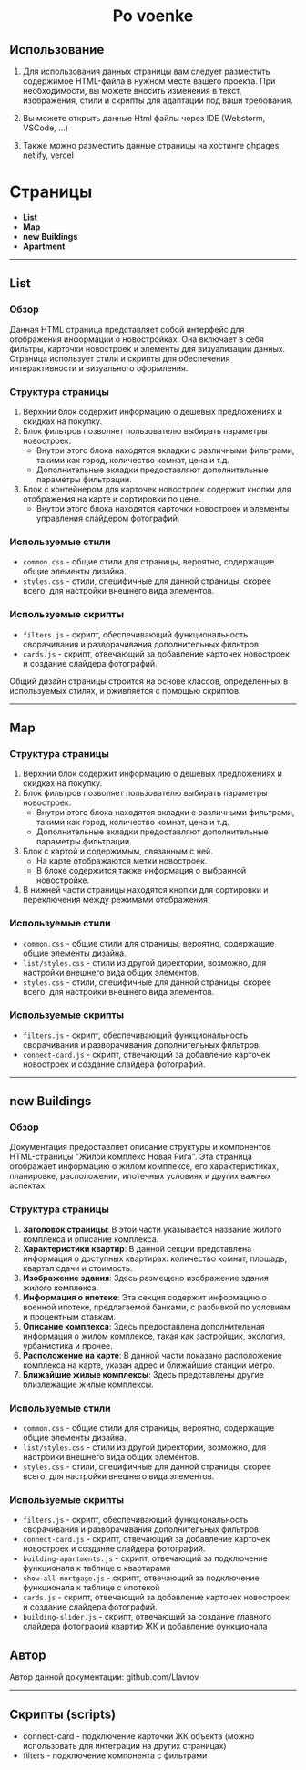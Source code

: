 <h1 align="center">Po voenke</h1>

## Использование

1. Для использования данных страницы вам следует разместить содержимое HTML-файла в нужном месте вашего проекта. При необходимости, вы можете вносить изменения в текст, изображения, стили и скрипты для адаптации под ваши требования.

2. Вы можете открыть данные Html файлы через IDE (Webstorm, VSCode, ...)

3. Также можно разместить данные страницы на хостинге ghpages, netlify, vercel


# Страницы

- **List**
- **Map**
- **new Buildings**
- **Apartment**

---

## List

### Обзор

Данная HTML страница представляет собой интерфейс для отображения информации о новостройках. Она включает в себя фильтры, карточки новостроек и элементы для визуализации данных. Страница использует стили и скрипты для обеспечения интерактивности и визуального оформления.

### Структура страницы

1. Верхний блок содержит информацию о дешевых предложениях и скидках на покупку.
2. Блок фильтров позволяет пользователю выбирать параметры новостроек.
    - Внутри этого блока находятся вкладки с различными фильтрами, такими как город, количество комнат, цена и т.д.
    - Дополнительные вкладки предоставляют дополнительные параметры фильтрации.
3. Блок с контейнером для карточек новостроек содержит кнопки для отображения на карте и сортировки по цене.
    - Внутри этого блока находятся карточки новостроек и элементы управления слайдером фотографий.


### Используемые стили

- `common.css` - общие стили для страницы, вероятно, содержащие общие элементы дизайна.
- `styles.css` - стили, специфичные для данной страницы, скорее всего, для настройки внешнего вида элементов.

### Используемые скрипты

- `filters.js` - скрипт, обеспечивающий функциональность сворачивания и разворачивания дополнительных фильтров.
- `cards.js` - скрипт, отвечающий за добавление карточек новостроек и создание слайдера фотографий.

Общий дизайн страницы строится на основе классов, определенных в используемых стилях, и оживляется с помощью скриптов.

---

## Map

### Структура страницы

1. Верхний блок содержит информацию о дешевых предложениях и скидках на покупку.
2. Блок фильтров позволяет пользователю выбирать параметры новостроек.
   - Внутри этого блока находятся вкладки с различными фильтрами, такими как город, количество комнат, цена и т.д.
   - Дополнительные вкладки предоставляют дополнительные параметры фильтрации. 
3. Блок с картой и содержимым, связанным с ней.
   - На карте отображаются метки новостроек.
   - В блоке содержится также информация о выбранной новостройке.
4. В нижней части страницы находятся кнопки для сортировки и переключения между режимами отображения.

### Используемые стили

- `common.css` - общие стили для страницы, вероятно, содержащие общие элементы дизайна.
- `list/styles.css` - стили из другой директории, возможно, для настройки внешнего вида общих элементов.
- `styles.css` - стили, специфичные для данной страницы, скорее всего, для настройки внешнего вида элементов.

### Используемые скрипты

- `filters.js` - скрипт, обеспечивающий функциональность сворачивания и разворачивания дополнительных фильтров.
- `connect-card.js` - скрипт, отвечающий за добавление карточек новостроек и создание слайдера фотографий.

---

## new Buildings

### Обзор

Документация предоставляет описание структуры и компонентов HTML-страницы "Жилой комплекс Новая Рига". Эта страница отображает информацию о жилом комплексе, его характеристиках, планировке, расположении, ипотечных условиях и других важных аспектах.

### Структура страницы

1. **Заголовок страницы**: В этой части указывается название жилого комплекса и описание комплекса.
2. **Характеристики квартир**: В данной секции представлена информация о доступных квартирах: количество комнат, площадь, квартал сдачи и стоимость.
3. **Изображение здания**: Здесь размещено изображение здания жилого комплекса.
4. **Информация о ипотеке**: Эта секция содержит информацию о военной ипотеке, предлагаемой банками, с разбивкой по условиям и процентным ставкам.
5. **Описание комплекса**: Здесь предоставлена дополнительная информация о жилом комплексе, такая как застройщик, экология, урбанистика и прочее.
6. **Расположение на карте**: В данной части показано расположение комплекса на карте, указан адрес и ближайшие станции метро.
7. **Ближайшие жилые комплексы**: Здесь представлены другие близлежащие жилые комплексы.

### Используемые стили

- `common.css` - общие стили для страницы, вероятно, содержащие общие элементы дизайна.
- `list/styles.css` - стили из другой директории, возможно, для настройки внешнего вида общих элементов.
- `styles.css` - стили, специфичные для данной страницы, скорее всего, для настройки внешнего вида элементов.

### Используемые скрипты

- `filters.js` - скрипт, обеспечивающий функциональность сворачивания и разворачивания дополнительных фильтров.
- `connect-card.js` - скрипт, отвечающий за добавление карточек новостроек и создание слайдера фотографий.
- `building-apartments.js` - скрипт, отвечающий за подключение функционала к таблице с квартирами
- `show-all-mortgage.js` - скрипт, отвечающий за подключение функционала к таблице с ипотекой
- `cards.js` - скрипт, отвечающий за добавление карточек новостроек и создание слайдера фотографий.
- `building-slider.js` - скрипт, отвечающий за создание главного слайдера фотографий квартир ЖК и добавление функционала

## Автор

Автор данной документации: github.com/Llavrov

---

## Скрипты (scripts)

- connect-card - подключение карточки ЖК объекта (можно использовать для интеграции на других страницах)
- filters - подключение компонента с фильтрами 

